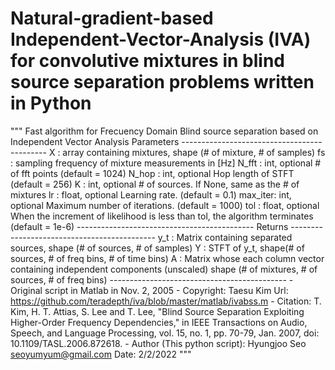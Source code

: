 # Natural-gradient-based Independent-Vector-Analysis (IVA) for convolutive mixtures in blind source separation problems written in Python

"""  Fast algorithm for Frecuency Domain Blind source separation
            based on Independent Vector Analysis
        Parameters
        --------------------------------------------
        X : array containing mixtures, shape (# of mixture, # of samples) 
        fs : sampling frequency of mixture measurements in [Hz]
        N_fft : int, optional
                # of fft points (default = 1024)
        N_hop : int, optional
                Hop length of STFT (default = 256)
        K : int, optional
            # of sources. If None, same as the # of mixtures
        lr : float, optional
            Learning rate. (default = 0.1)
        max_iter: int, optional
                  Maximum number of iterations. (default = 1000)
        tol : float, optional 
              When the increment of likelihood is less than tol, the algorithm terminates (default = 1e-6)
        --------------------------------------------
        Returns
        --------------------------------------------
        y_t : Matrix containing separated sources, shape (# of sources, # of samples) 
        Y : STFT of y_t, shape(# of sources, # of freq bins, # of time bins)
        A : Matrix whose each column vector containing independent components (unscaled)
            shape (# of mixtures, # of sources, # of freq bins)
        --------------------------------------------
      - Original script in Matlab in Nov. 2, 2005 - Copyright: Taesu Kim
        Url: https://github.com/teradepth/iva/blob/master/matlab/ivabss.m
      - Citation: T. Kim, H. T. Attias, S. Lee and T. Lee, 
        "Blind Source Separation Exploiting Higher-Order Frequency Dependencies," 
        in IEEE Transactions on Audio, Speech, and Language Processing, 
        vol. 15, no. 1, pp. 70-79, Jan. 2007, doi: 10.1109/TASL.2006.872618.
      - Author (This python script): Hyungjoo Seo <seoyumyum@gmail.com>
        Date: 2/2/2022                                                      """
